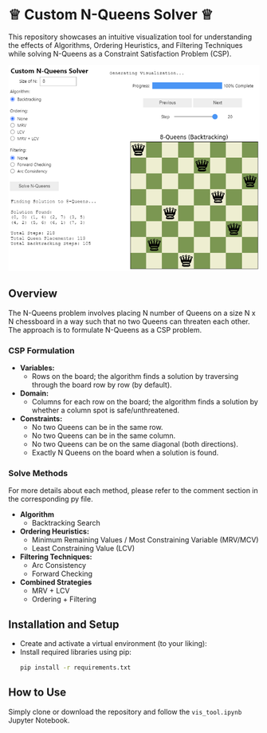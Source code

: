 # ♕ Custom N-Queens Solver ♕
This repository showcases an intuitive visualization tool for understanding the effects of Algorithms, Ordering Heuristics, and Filtering Techniques while solving N-Queens as a Constraint Satisfaction Problem (CSP).

<img src="vis_tool.png" width="550"/>

## Overview 
The N-Queens problem involves placing N number of Queens on a size N x N chessboard in a way such that no two Queens can threaten each other. The approach is to formulate N-Queens as a CSP problem.

### CSP Formulation
- **Variables:** 
   - Rows on the board; the algorithm finds a solution by traversing through the board row by row (by default).
- **Domain:**  
   - Columns for each row on the board; the algorithm finds a solution by whether a column spot is safe/unthreatened. 
- **Constraints:**
   - No two Queens can be in the same row. 
   - No two Queens can be in the same column. 
   - No two Queens can be on the same diagonal (both directions).
   - Exactly N Queens on the board when a solution is found.
     
### Solve Methods
For more details about each method, please refer to the comment section in the corresponding py file. 
- **Algorithm**
  - Backtracking Search  
- **Ordering Heuristics:**
  - Minimum Remaining Values / Most Constraining Variable (MRV/MCV)
  - Least Constraining Value (LCV)
- **Filtering Techniques:**
  - Arc Consistency  
  - Forward Checking
- **Combined Strategies**  
  - MRV + LCV
  - Ordering + Filtering

## Installation and Setup 
- Create and activate a virtual environment (to your liking):
- Install required libraries using pip:
    ```bash
    pip install -r requirements.txt
    ```
## How to Use 
Simply clone or download the repository and follow the `vis_tool.ipynb` Jupyter Notebook.
